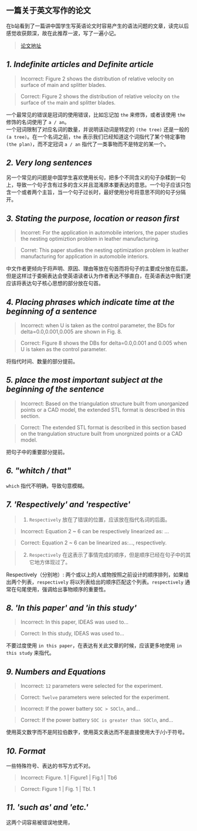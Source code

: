 ## 一篇关于英文写作的论文
在b站看到了一篇讲中国学生写英语论文时容易产生的语法问题的文章，读完以后感觉收获颇深，故在此推荐一波，写了一遍小记。  
> [论文地址](http://papertalks.org/p/resources/Academic/EnglishWritingSkills/MostCommonEnglishWritingHabitsOfChinese.pdf)  

## _1. Indefinite articles and Definite article_
> Incorrect: Figure 2 shows the distribution of relative velocity on surface of main and splitter blades.  

> Correct: Figure 2 shows the distribution of relative velocity on `the` surface of `the` main and splitter blades.

一个最常见的错误是冠词的使用错误，比如忘记加 `the` 来修饰，或者该使用 `the` 修饰的名词使用了 `a / an`。  
一个冠词限制了对应名词的数量，并说明该动词是特定的 `(the tree)` 还是一般的 `(a tree)`。在一个名词之前，`the` 表示我们已经知道这个词指代了某个特定事物 `(the plan)`，而不定冠词 `a / an` 指代了一类事物而不是特定的某一个。

## _2. Very long sentences_
另一个常见的问题是中国学生喜欢使用长句，把多个不同含义的句子杂糅到一句上，导致一个句子含有过多的含义并且混淆原本要表达的意思。一个句子应该只包含一个或者两个主旨，当一个句子过长时，最好使用分号将意思不同的句子分隔开。

## _3. Stating the purpose, location or reason first_
> Incorret: For the application in automobile interiors, the paper studies the nesting optimiztion problem in leather manufacturing.  

> Corret: This paper studies the nesting optimization problem in leather manufacturing for application in automobile interiors. 

中文作者更倾向于将声明、原因、理由等放在句首而将句子的主要成分放在后面，但是这样过于委婉表达会使英语读者认为作者表达不够直白，在英语表达中我们更应该将表达句子核心思想的部分放在句首。

## _4. Placing phrases which indicate time at the beginning of a sentence_
> Incorrect: when U is taken as the control parameter, the BDs for delta=0.0,0.001,0.005 are shown in Fig. 8.

> Correct: Figure 8 shows the DBs for delta=0.0,0.001 and 0.005 when U is taken as the control parameter.

将指代时间、数量的部分提前。

## _5. place the most important subject at the beginning of the sentence_
> Incorrect: Based on the triangulation structure built from unorganized points or a CAD model, the extended STL format is described in this section.

> Correct: The extended STL format is described in this section based on the trangulation structure built from unorgnized points or a CAD model.

把句子中的重要部分提前。

## _6. "whitch / that"_
`which` 指代不明确，导致句意模糊。 

## _7. 'Respectively' and 'respective'_
> 1. `Respectively` 放在了错误的位置，应该放在指代名词的后面。 

> Incorrect: Equation 2 ~ 6 can be respectively linearized as: ...

> Correct: Equation 2 ~ 6 can be linearized as:..., respectively.

> 2. `Respectively` 在这表示了事情完成的顺序，但是顺序已经在句子中的其它地方体现过了。

Respectively（分别地）: 两个或以上的人或物按照之前设计的顺序排列，如果给出两个列表，`respectively` 将以列表给出的顺序匹配这个列表。`respectively` 通常在句尾使用，强调给出事物顺序的重要性。

## _8. 'In this paper' and 'in this study'_
> Incorrect: In this paper, IDEAS was used to...

> Correct: In this study, IDEAS was used to...

不要过度使用 `in this paper`，在表达有关此文章的时候，应该更多地使用 `in this study` 来指代。

## _9. Numbers and Equations_
> Incorrect: `12` parameters were selected for the experiment.

> Correct: `Twelve` parameters were selected for the experiment.

> Incorrect: If the power battery `SOC > SOCln`, and...

> Correct: If the power battery `SOC is greater than SOCln`, and...

使用英文数字而不是阿拉伯数字，使用英文表达而不是直接使用大于/小于符号。

## _10. Format_
一些特殊符号、表达的书写方式不对。
> Incorrect: Figure. 1 | Figure1 | Fig.1 | Tb6

> Correct: Figure 1 | Fig. 1 | Tbl. 1

## _11. 'such as' and 'etc.'_
这两个词容易被错误地使用，